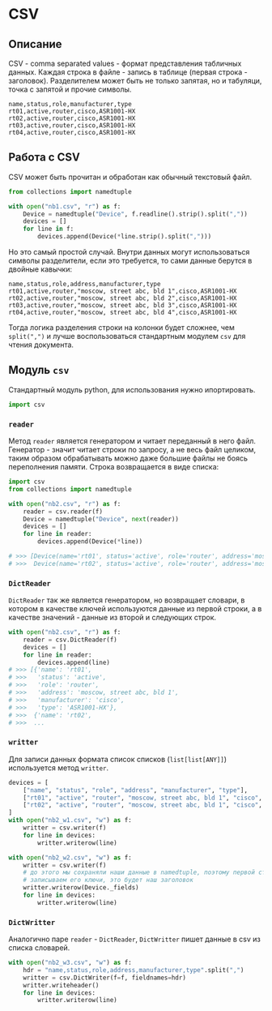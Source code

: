 # CSV

## Описание

CSV - comma separated values - формат представления табличных данных. Каждая строка в файле - запись в таблице (первая строка - заголовок). Разделителем может быть не только запятая, но и табуляци, точка с запятой и прочие символы.

```csv
name,status,role,manufacturer,type
rt01,active,router,cisco,ASR1001-HX
rt02,active,router,cisco,ASR1001-HX
rt03,active,router,cisco,ASR1001-HX
rt04,active,router,cisco,ASR1001-HX
```

## Работа с CSV

CSV может быть прочитан и обработан как обычный текстовый файл.

```python
from collections import namedtuple

with open("nb1.csv", "r") as f:
    Device = namedtuple("Device", f.readline().strip().split(","))
    devices = []
    for line in f:
        devices.append(Device(*line.strip().split(",")))
```

Но это самый простой случай. Внутри данных могут использоваться символы разделители, если это требуется, то сами данные берутся в двойные кавычки:

```csv
name,status,role,address,manufacturer,type
rt01,active,router,"moscow, street abc, bld 1",cisco,ASR1001-HX
rt02,active,router,"moscow, street abc, bld 2",cisco,ASR1001-HX
rt03,active,router,"moscow, street abc, bld 3",cisco,ASR1001-HX
rt04,active,router,"moscow, street abc, bld 4",cisco,ASR1001-HX
```

Тогда логика разделения строки на колонки будет сложнее, чем `split(",")` и лучше воспользоваться стандартным модулем `csv` для чтения документа.

## Модуль `csv`

Стандартный модуль python, для использования нужно ипортировать.

```python
import csv
```

### `reader`

Метод `reader` является генератором и читает переданный в него файл. Генератор - значит читает строки по запросу, а не весь файл целиком, таким образом обрабатывать можно даже большие файлы не боясь переполнения памяти. Строка возвращается в виде списка:

```python
import csv
from collections import namedtuple

with open("nb2.csv", "r") as f:
    reader = csv.reader(f)
    Device = namedtuple("Device", next(reader))
    devices = []
    for line in reader:
        devices.append(Device(*line))

# >>> [Device(name='rt01', status='active', role='router', address='moscow, street abc, bld 1', manufacturer='cisco', type='ASR1001-HX'),
# >>>  Device(name='rt02', status='active', role='router', address='moscow, street abc, bld 2', manufacturer='cisco', type='ASR1001-HX'),
```

### `DictReader`

`DictReader` так же является генератором, но возвращает словари, в котором в качестве ключей используются данные из первой строки, а в качестве значений - данные из второй и следующих строк.

```python
with open("nb2.csv", "r") as f:
    reader = csv.DictReader(f)
    devices = []
    for line in reader:
        devices.append(line)
# >>> [{'name': 'rt01',
# >>>   'status': 'active',
# >>>   'role': 'router',
# >>>   'address': 'moscow, street abc, bld 1',
# >>>   'manufacturer': 'cisco',
# >>>   'type': 'ASR1001-HX'},
# >>>  {'name': 'rt02',
# >>>  ...
```

### `writter`

Для записи данных формата список списков (`list[list[ANY]]`) используется метод `writter`.

```python
devices = [
    ["name", "status", "role", "address", "manufacturer", "type"],
    ["rt01", "active", "router", "moscow, street abc, bld 1", "cisco", "ASR1001-HX"],
    ["rt02", "active", "router", "moscow, street abc, bld 1", "cisco", "ASR1001-HX"],
]
with open("nb2_w1.csv", "w") as f:
    writter = csv.writer(f)
    for line in devices:
        writter.writerow(line)
```

```python
with open("nb2_w2.csv", "w") as f:
    writter = csv.writer(f)
    # до этого мы сохраняли наши данные в namedtuple, поэтому первой строкой 
    # записываем его ключи, это будет наш заголовок
    writter.writerow(Device._fields)
    for line in devices:
        writter.writerow(line)
```

### `DictWritter`

Аналогично паре `reader` - `DictReader`, `DictWritter` пишет данные в csv из списка словарей.

```python
with open("nb2_w3.csv", "w") as f:
    hdr = "name,status,role,address,manufacturer,type".split(",")
    writter = csv.DictWriter(f=f, fieldnames=hdr)
    writter.writeheader()
    for line in devices:
        writter.writerow(line)
```
